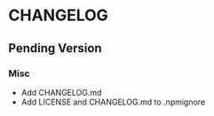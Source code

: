 # CHANGELOG

## Pending Version

### Misc

- Add CHANGELOG.md
- Add LICENSE and CHANGELOG.md to .npmignore